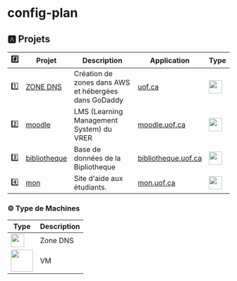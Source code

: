 # config-plan



## :a: Projets

| :hash: | Projet                                                                             | Description                                          | Application | Type | 
|--------|------------------------------------------------------------------------------------|------------------------------------------------------|-------------|----|
| :one:  | [ZONE DNS](https://github.com/uontario/config-dns-zone)                     | Création de zones dans AWS et hébergées dans GoDaddy | [uof.ca](https://github.com/uontario/uof.ca)            | <img src="https://img.icons8.com/offices/30/000000/dns.png" width=30 height=30 /> |
| :two:  | [moodle](https://github.com/uontario/config-grain-moodle)             | LMS (Learning Management System) du VRER             | [moodle.uof.ca](https://moodle.uof.ca) | <img src="https://img.icons8.com/clouds/100/000000/server.png" width=30 height=30 /> |
| :three:| [bibliotheque](https://github.com/uontario/config-grain-bibliotheque) | Base de données de la Bipliotheque                   | [bibliotheque.uof.ca](https://bibliotheque.uof.ca) | <img src="https://img.icons8.com/clouds/100/000000/server.png" width=30 height=30 /> |
| :four:| [mon](https://github.com/uontario/config-grain-mon)                    | Site d'aide aux étudiants.                           | [mon.uof.ca](https://mon.uof.ca) | <img src="https://img.icons8.com/clouds/100/000000/server.png" width=30 height=30 /> |

### :gear: Type de Machines
| Type | Description |
|------|-------------|
|  <img src="https://img.icons8.com/offices/30/000000/dns.png" width=30 height=30 />   | Zone DNS |    
| <img src="https://img.icons8.com/clouds/100/000000/server.png" width=50 height=50 /> | VM |
